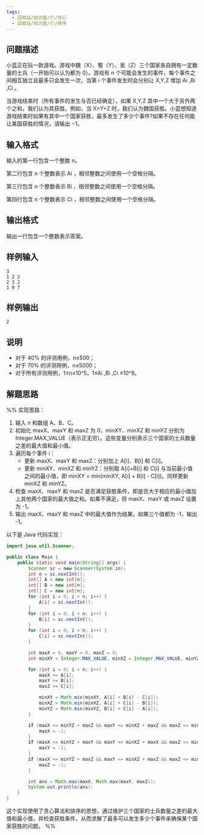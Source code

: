 ```yaml
---
tags:
  - 回收站/知识盒/📦/贪心
  - 回收站/知识盒/📦/排序
---
```


## 问题描述

小蓝正在玩一款游戏。游戏中魏（X）、蜀（Y）、吴（Z）三个国家各自拥有一定数量的士兵（一开始可以认为都为 0）。游戏有 n 个可能会发生的事件，每个事件之间相互独立且最多只会发生一次，当第 i 个事件发生时会分别让 X,Y,Z 增加 Ai​ ,Bi​ ,Ci​ 。

当游戏结束时（所有事件的发生与否已经确定），如果 X,Y,Z 其中一个大于另外两个之和，我们认为其获胜。例如，当 X>Y+Z 时，我们认为魏国获胜。小蓝想知道游戏结束时如果有其中一个国家获胜，最多发生了多少个事件?如果不存在任何能让某国获胜的情况，请输出 −1。

## 输入格式

输入的第一行包含一个整数 n。

第二行包含 n 个整数表示 Ai​ ，相邻整数之间使用一个空格分隔。

第三行包含 n 个整数表示 Bi​ ，相邻整数之间使用一个空格分隔。

第四行包含 n 个整数表示 Ci​ ，相邻整数之间使用一个空格分隔。

## 输出格式

输出一行包含一个整数表示答案。

## 样例输入

```
3
1 2 2
2 3 2
1 0 7
```

## 样例输出

```
2
```

## 说明

- 对于 40% 的评测用例，n≤500；
- 对于 70% 的评测用例，n≤5000；
- 对于所有评测用例，1≤n≤10^5，1≤Ai​ ,Bi​ ,Ci​ ≤10^9。

## 解题思路

%% 实现思路：

1. 输入 n 和数组 A、B、C。
2. 初始化 maxX、maxY 和 maxZ 为 0，minXY、minXZ 和 minYZ 分别为 Integer.MAX_VALUE（表示正无穷）。这些变量分别表示三个国家的士兵数量之差的最大值和最小值。
3. 遍历每个事件 i：
   - 更新 maxX、maxY 和 maxZ：分别加上 A[i]、B[i] 和 C[i]。
   - 更新 minXY、minXZ 和 minYZ：分别取 A[i]+B[i] 和 C[i] 与当前最小值之间的最小值，即 minXY = min(minXY, A[i] + B[i] - C[i])。同样更新 minXZ 和 minYZ。
4. 检查 maxX、maxY 和 maxZ 是否满足获胜条件，即是否大于相应的最小值加上其他两个国家的最大值之和。如果不满足，将 maxX、maxY 或 maxZ 设置为 -1。
5. 输出 maxX、maxY 和 maxZ 中的最大值作为结果。如果三个值都为 -1，输出 -1。

以下是 Java 代码实现：

```java
import java.util.Scanner;

public class Main {
    public static void main(String[] args) {
        Scanner sc = new Scanner(System.in);
        int n = sc.nextInt();
        int[] A = new int[n];
        int[] B = new int[n];
        int[] C = new int[n];
        for (int i = 0; i < n; i++) {
            A[i] = sc.nextInt();
        }
        for (int i = 0; i < n; i++) {
            B[i] = sc.nextInt();
        }
        for (int i = 0; i < n; i++) {
            C[i] = sc.nextInt();
        }

        int maxX = 0, maxY = 0, maxZ = 0;
        int minXY = Integer.MAX_VALUE, minXZ = Integer.MAX_VALUE, minYZ = Integer.MAX_VALUE;

        for (int i = 0; i < n; i++) {
            maxX += A[i];
            maxY += B[i];
            maxZ += C[i];

            minXY = Math.min(minXY, A[i] + B[i] - C[i]);
            minXZ = Math.min(minXZ, A[i] + C[i] - B[i]);
            minYZ = Math.min(minYZ, B[i] + C[i] - A[i]);
        }

        if (maxX <= minYZ + maxZ && maxY <= minXZ + maxZ && maxZ <= minXY + maxX) {
            maxX = -1;
        }
        if (maxX <= minYZ + maxY && maxY <= minXZ + maxX && maxZ <= minXY + maxY) {
            maxY = -1;
        }
        if (maxX <= minYZ + maxZ && maxY <= minXZ + maxZ && maxZ <= minXY + maxX) {
            maxZ = -1;
        }

        int ans = Math.max(maxX, Math.max(maxY, maxZ));
        System.out.println(ans);
    }
}
```

这个实现使用了贪心算法和排序的思想，通过维护三个国家的士兵数量之差的最大值和最小值，并检查获胜条件，从而求解了最多可以发生多少个事件来确保某个国家获胜的问题。 %%
